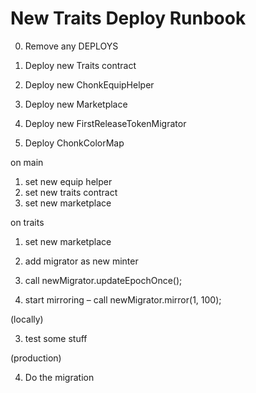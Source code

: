 # New Traits Deploy Runbook

0. Remove any DEPLOYS

1. Deploy new Traits contract
2. Deploy new ChonkEquipHelper
3. Deploy new Marketplace
4. Deploy new FirstReleaseTokenMigrator
5. Deploy ChonkColorMap

on main

1. set new equip helper
2. set new traits contract
3. set new marketplace

on traits

1. set new marketplace
2. add migrator as new minter


1. call newMigrator.updateEpochOnce();
2. start mirroring – call newMigrator.mirror(1, 100);

(locally)

3. test some stuff

(production)

4. Do the migration
